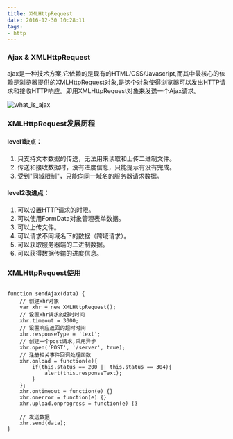 ```yaml
---
title: XMLHttpRequest
date: 2016-12-30 10:28:11
tags:
- http
---
```

### Ajax & XMLHttpRequest

ajax是一种技术方案,它依赖的是现有的HTML/CSS/Javascript,而其中最核心的依赖是浏览器提供的XMLHttpRequest对象,是这个对象使得浏览器可以发出HTTP请求和接收HTTP响应。即用XMLHttpRequest对象来发送一个Ajax请求。

![what_is_ajax](https://alisonchenab.github.io/images/what_is_ajax.png)

### XMLHttpRequest发展历程

#### level1缺点：

1. 只支持文本数据的传送，无法用来读取和上传二进制文件。
2. 传送和接收数据时，没有进度信息，只能提示有没有完成。
3. 受到"同域限制"，只能向同一域名的服务器请求数据。

#### level2改进点：

1. 可以设置HTTP请求的时限。
2. 可以使用FormData对象管理表单数据。
3. 可以上传文件。
4. 可以请求不同域名下的数据（跨域请求）。
5. 可以获取服务器端的二进制数据。
6. 可以获得数据传输的进度信息。

### XMLHttpRequest使用

```code

function sendAjax(data) {
    // 创建xhr对象
    var xhr = new XMLHttpRequest();
    // 设置xhr请求的超时时间
    xhr.timeout = 3000;
    // 设置响应返回的超时时间
    xhr.responseType = 'text';
    // 创建一个post请求,采用异步
    xhr.open('POST', '/server', true);
    // 注册相关事件回调处理函数
    xhr.onload = function(e){
        if(this.status == 200 || this.status == 304){
            alert(this.responseText);
        }
    };
    xhr.ontimeout = function(e) {}
    xhr.onerror = function(e) {}
    xhr.upload.onprogress = function(e) {}

    // 发送数据
    xhr.send(data);
}

```


